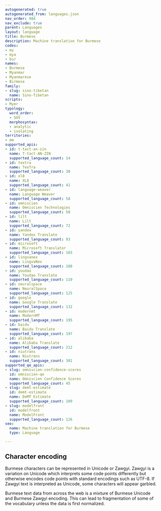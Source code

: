 ```yaml
---
autogenerated: true
autogenerated_from: languages.json
nav_order: 984
nav_exclude: true
parent: Languages
layout: language
title: Burmese
description: Machine translation for Burmese
codes:
- my
- mya
- bur
names:
- Burmese
- Myanmar
- Myanmarese
- Birmese
family:
- slug: sino-tibetan
  name: Sino-Tibetan
scripts:
- Mymr
typology:
  word_order:
  - SOV
  morphosyntax:
  - analytic
  - isolating
territories:
- mm
supported_apis:
- id: t-tact-an-zin
  name: T-tact-AN-ZIN
  supported_language_count: 14
- id: textra
  name: TexTra
  supported_language_count: 30
- id: xl8
  name: XL8
  supported_language_count: 41
- id: language-weaver
  name: Language Weaver
  supported_language_count: 58
- id: omniscien
  name: Omniscien Technologies
  supported_language_count: 58
- id: lilt
  name: Lilt
  supported_language_count: 72
- id: yandex
  name: Yandex Translate
  supported_language_count: 93
- id: microsoft
  name: Microsoft Translator
  supported_language_count: 103
- id: lingvanex
  name: LingvaNex
  supported_language_count: 108
- id: youdao
  name: Youdao Translate
  supported_language_count: 110
- id: neuralspace
  name: NeuralSpace
  supported_language_count: 125
- id: google
  name: Google Translate
  supported_language_count: 132
- id: modernmt
  name: ModernMT
  supported_language_count: 195
- id: baidu
  name: Baidu Translate
  supported_language_count: 197
- id: alibaba
  name: Alibaba Translate
  supported_language_count: 212
- id: niutrans
  name: Niutrans
  supported_language_count: 381
supported_qe_apis:
- slug: omniscien-confidence-scores
  id: omniscien-qe
  name: Omniscien Confidence Scores
  supported_language_count: 45
- slug: demt-estimate
  id: demt-estimate
  name: DeMT Estimate
  supported_language_count: 109
- slug: modelfront
  id: modelfront
  name: ModelFront
  supported_language_count: 126
seo:
  name: Machine translation for Burmese
  type: Language

---
```

## Character encoding

Burmese characters can be represented in Unicode or Zawgyi.
Zawgyi is a variation on Unicode which interprets some code points differently but otherwise encodes code points with standard encodings such as UTF-8.
If Zawgyi text is interpreted as Unicode, some characters will appear garbled.

Burmese text data from across the web is a mixture of Burmese Unicode and Burmese Zawgyi encoding.
This can lead to fragmentation of some of the vocabulary unless the data is first normalized.

